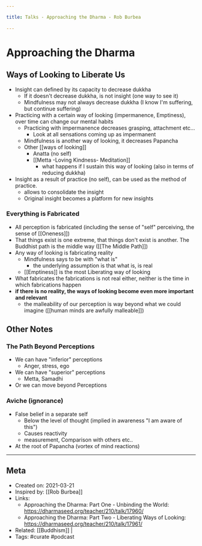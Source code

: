 ```yaml
---
title: Talks - Approaching the Dharma - Rob Burbea 
---
```

# Approaching the Dharma

## Ways of Looking to Liberate Us
- Insight can defined by its capacity to decrease dukkha
    - If it doesn't decrease dukkha, is not insight (one way to see it)
    - Mindfulness may not always decrease dukkha (I know I'm suffering, but continue suffering)
- Practicing with a certain way of looking (impermanence, Emptiness), over time can change our mental habits
    - Practicing with impermanence decreases grasping, attachment etc...
        - Look at all sensations coming up as impermanent
    - Mindfulness is another way of looking, it decreases Papancha
    - Other [[ways of looking]]
		- Anatta (no self)
		- [[Metta -Loving Kindness- Meditation]]
			- what happens if I sustain this way of looking (also in terms of reducing dukkha)
- Insight as a result of practice (no self), can be used as the method of practice.
    - allows to consolidate the insight
    - Original insight becomes a platform for new insights

### Everything is Fabricated
- All perception is fabricated (including the sense of "self" perceiving, the sense of [[Oneness]]) 
- That things exist is one extreme, that things don't exist is another. The Buddhist path is the middle way ([[The Middle Path]])
- Any way of looking is fabricating reality
	- Mindfulness says to be with "what is"
		- the underlying assumption is that what is, is real
	- [[Emptiness]] is the most Liberating way of looking
- What fabricates the fabrications is not real either, neither is the time in which fabrications happen
- **if there is no reality, the ways of looking become even more important and relevant**
    - the malleability of our perception is way beyond what we could imagine ([[human minds are awfully malleable]])

## Other Notes
### The Path Beyond Perceptions
- We can have "inferior" perceptions
    - Anger, stress, ego
- We can have "superior" perceptions
    - Metta, Samadhi
- Or we can move beyond Perceptions

### Aviche (ignorance) 
- False belief in a separate self
	- Below the level of thought (implied in awareness "I am aware of this")
	- Causes reactivity
	- measurement, Comparison with others etc.. 
- At the root of Papancha (vortex of mind reactions) 

-------------------
## Meta
- Created on: 2021-03-21
- Inspired by: [[Rob Burbea]]
- Links: 
	- Approaching the Dharma: Part One - Unbinding the World: https://dharmaseed.org/teacher/210/talk/17960/
	- Approaching the Dharma: Part Two - Liberating Ways of Looking: https://dharmaseed.org/teacher/210/talk/17961/
- Related: [[Buddhism]] | 
- Tags: #curate #podcast 
